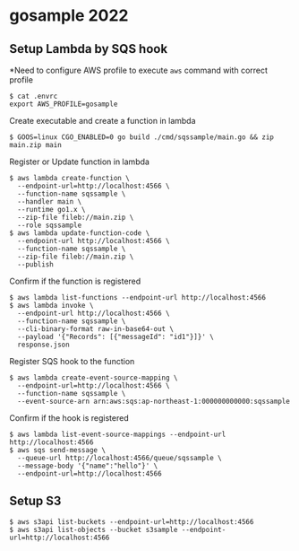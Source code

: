# gosample 2022
## Setup Lambda by SQS hook
*Need to configure AWS profile to execute `aws` command with correct profile
```
$ cat .envrc
export AWS_PROFILE=gosample
```

Create executable and create a function in lambda
```
$ GOOS=linux CGO_ENABLED=0 go build ./cmd/sqssample/main.go && zip main.zip main
```

Register or Update function in lambda
```
$ aws lambda create-function \
  --endpoint-url=http://localhost:4566 \
  --function-name sqssample \
  --handler main \
  --runtime go1.x \
  --zip-file fileb://main.zip \
  --role sqssample
$ aws lambda update-function-code \
  --endpoint-url http://localhost:4566 \
  --function-name sqssample \
  --zip-file fileb://main.zip \
  --publish
```

Confirm if the function is registered
```
$ aws lambda list-functions --endpoint-url http://localhost:4566
$ aws lambda invoke \
  --endpoint-url http://localhost:4566 \
  --function-name sqssample \
  --cli-binary-format raw-in-base64-out \
  --payload '{"Records": [{"messageId": "id1"}]}' \
  response.json
```

Register SQS hook to the function
```
$ aws lambda create-event-source-mapping \
  --endpoint-url=http://localhost:4566 \
  --function-name sqssample \
  --event-source-arn arn:aws:sqs:ap-northeast-1:000000000000:sqssample
```

Confirm if the hook is registered
```
$ aws lambda list-event-source-mappings --endpoint-url http://localhost:4566
$ aws sqs send-message \
  --queue-url http://localhost:4566/queue/sqssample \
  --message-body '{"name":"hello"}' \
  --endpoint-url=http://localhost:4566
```

## Setup S3
```
$ aws s3api list-buckets --endpoint-url=http://localhost:4566
$ aws s3api list-objects --bucket s3sample --endpoint-url=http://localhost:4566
```
